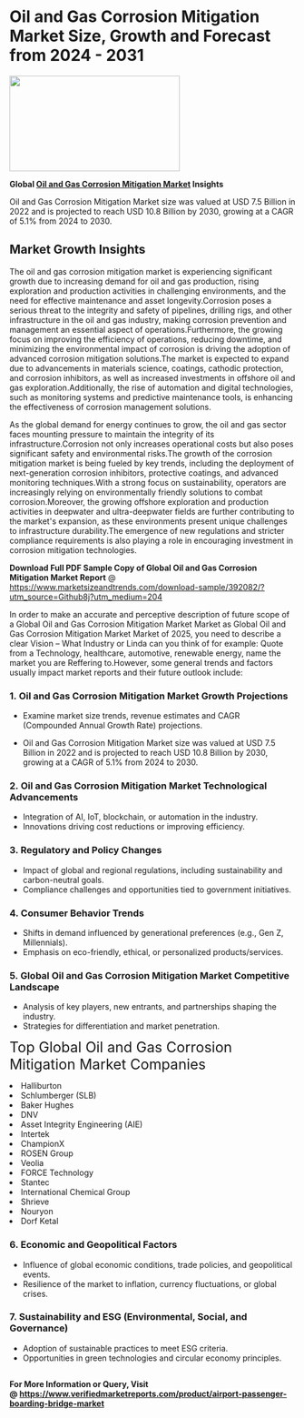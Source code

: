 <H1>Oil and Gas Corrosion Mitigation Market Size, Growth and Forecast from 2024 - 2031</H1><img class="aligncenter size-medium wp-image-584254" src="https://thirdeyenews.in/wp-content/uploads/2024/09/Global-Market-Research-300x168.jpeg" alt="" width="300" height="168" /><p><strong>Global&nbsp;<a href="https://www.marketsizeandtrends.com/download-sample/392082/?utm_source=Github8j?utm_medium=204">Oil and Gas Corrosion Mitigation Market</a> Insights</strong></p><p>Oil and Gas Corrosion Mitigation Market size was valued at USD 7.5 Billion in 2022 and is projected to reach USD 10.8 Billion by 2030, growing at a CAGR of 5.1% from 2024 to 2030.</p><p><h2>Market Growth Insights</h2> <p>The oil and gas corrosion mitigation market is experiencing significant growth due to increasing demand for oil and gas production, rising exploration and production activities in challenging environments, and the need for effective maintenance and asset longevity.Corrosion poses a serious threat to the integrity and safety of pipelines, drilling rigs, and other infrastructure in the oil and gas industry, making corrosion prevention and management an essential aspect of operations.Furthermore, the growing focus on improving the efficiency of operations, reducing downtime, and minimizing the environmental impact of corrosion is driving the adoption of advanced corrosion mitigation solutions.The market is expected to expand due to advancements in materials science, coatings, cathodic protection, and corrosion inhibitors, as well as increased investments in offshore oil and gas exploration.Additionally, the rise of automation and digital technologies, such as monitoring systems and predictive maintenance tools, is enhancing the effectiveness of corrosion management solutions.</p> <p>As the global demand for energy continues to grow, the oil and gas sector faces mounting pressure to maintain the integrity of its infrastructure.Corrosion not only increases operational costs but also poses significant safety and environmental risks.The growth of the corrosion mitigation market is being fueled by key trends, including the deployment of next-generation corrosion inhibitors, protective coatings, and advanced monitoring techniques.With a strong focus on sustainability, operators are increasingly relying on environmentally friendly solutions to combat corrosion.Moreover, the growing offshore exploration and production activities in deepwater and ultra-deepwater fields are further contributing to the market's expansion, as these environments present unique challenges to infrastructure durability.The emergence of new regulations and stricter compliance requirements is also playing a role in encouraging investment in corrosion mitigation technologies.</p> <p><span class=""><strong>Download Full PDF Sample Copy of Global Oil and Gas Corrosion Mitigation Market Report</strong> @ <a href="https://www.marketsizeandtrends.com/download-sample/392082/?utm_source=Github8j?utm_medium=204" target="_blank">https://www.marketsizeandtrends.com/download-sample/392082/?utm_source=Github8j?utm_medium=204</a></span></p><p>In order to make an accurate and perceptive description of future scope of a Global&nbsp;Oil and Gas Corrosion Mitigation Market Market as Global&nbsp;Oil and Gas Corrosion Mitigation Market Market of 2025, you need to describe a clear Vision &ndash; What Industry or Linda can you think of for example: Quote from a Technology, healthcare, automotive, renewable energy, name the market you are Reffering to.However, some general trends and factors usually impact market reports and their future outlook include:</p><h3>1.&nbsp;<strong>Oil and Gas Corrosion Mitigation Market Growth Projections</strong></h3><ul><li>Examine market size trends, revenue estimates and CAGR (Compounded Annual Growth Rate) projections.</li><li><p>Oil and Gas Corrosion Mitigation Market size was valued at USD 7.5 Billion in 2022 and is projected to reach USD 10.8 Billion by 2030, growing at a CAGR of 5.1% from 2024 to 2030.</p></li></ul><h3>2.&nbsp;<strong>Oil and Gas Corrosion Mitigation Market Technological Advancements</strong></h3><ul><li>Integration of AI, IoT, blockchain, or automation in the industry.</li><li>Innovations driving cost reductions or improving efficiency.</li></ul><h3>3.&nbsp;<strong>Regulatory and Policy Changes</strong></h3><ul><li>Impact of global and regional regulations, including sustainability and carbon-neutral goals.</li><li>Compliance challenges and opportunities tied to government initiatives.</li></ul><h3>4.&nbsp;<strong>Consumer Behavior Trends</strong></h3><ul><li>Shifts in demand influenced by generational preferences (e.g., Gen Z, Millennials).</li><li>Emphasis on eco-friendly, ethical, or personalized products/services.</li></ul><h3>5.&nbsp;<strong>Global Oil and Gas Corrosion Mitigation Market Competitive Landscape</strong></h3><ul><li>Analysis of key players, new entrants, and partnerships shaping the industry.</li><li>Strategies for differentiation and market penetration.</li></ul><p data-pm-slice="1 1 []"><span style="color: inherit; font-family: inherit; font-size: 25px;">Top Global Oil and Gas Corrosion Mitigation Market Companies</span></p><div class="" data-test-id=""><p><li>Halliburton</li><li> Schlumberger (SLB)</li><li> Baker Hughes</li><li> DNV</li><li> Asset Integrity Engineering (AIE)</li><li> Intertek</li><li> ChampionX</li><li> ROSEN Group</li><li> Veolia</li><li> FORCE Technology</li><li> Stantec</li><li> International Chemical Group</li><li> Shrieve</li><li> Nouryon</li><li> Dorf Ketal</li></p></div><h3>6.&nbsp;<strong>Economic and Geopolitical Factors</strong></h3><ul><li>Influence of global economic conditions, trade policies, and geopolitical events.</li><li>Resilience of the market to inflation, currency fluctuations, or global crises.</li></ul><h3>7.&nbsp;<strong>Sustainability and ESG (Environmental, Social, and Governance)</strong></h3><ul><li>Adoption of sustainable practices to meet ESG criteria.</li><li>Opportunities in green technologies and circular economy principles.</li></ul><h2><strong style="font-size: 14px;">For More Information or Query, Visit @&nbsp;</strong><a style="background-color: #ffffff; font-size: 14px;" href="https://www.marketsizeandtrends.com/report/oil-and-gas-corrosion-mitigation-market/" target="_blank">https://www.verifiedmarketreports.com/product/airport-passenger-boarding-bridge-market</a></h2>